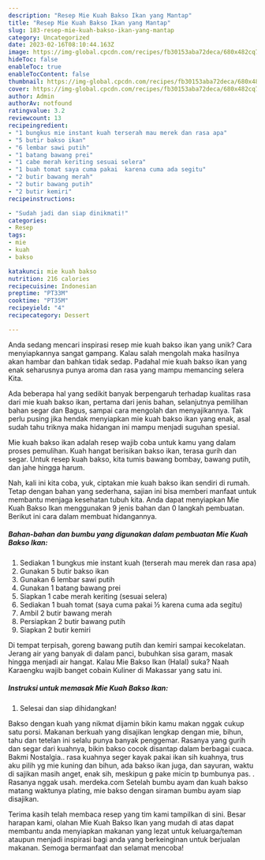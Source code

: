 ```yaml
---
description: "Resep Mie Kuah Bakso Ikan yang Mantap"
title: "Resep Mie Kuah Bakso Ikan yang Mantap"
slug: 183-resep-mie-kuah-bakso-ikan-yang-mantap
category: Uncategorized
date: 2023-02-16T08:10:44.163Z
image: https://img-global.cpcdn.com/recipes/fb30153aba72deca/680x482cq70/mie-kuah-bakso-ikan-foto-resep-utama.jpg
hideToc: false
enableToc: true
enableTocContent: false
thumbnail: https://img-global.cpcdn.com/recipes/fb30153aba72deca/680x482cq70/mie-kuah-bakso-ikan-foto-resep-utama.jpg
cover: https://img-global.cpcdn.com/recipes/fb30153aba72deca/680x482cq70/mie-kuah-bakso-ikan-foto-resep-utama.jpg
author: Admin
authorAv: notfound
ratingvalue: 3.2
reviewcount: 13
recipeingredient:
- "1 bungkus mie instant kuah terserah mau merek dan rasa apa"
- "5 butir bakso ikan"
- "6 lembar sawi putih"
- "1 batang bawang prei"
- "1 cabe merah keriting sesuai selera"
- "1 buah tomat saya cuma pakai  karena cuma ada segitu"
- "2 butir bawang merah"
- "2 butir bawang putih"
- "2 butir kemiri"
recipeinstructions:

- "Sudah jadi dan siap dinikmati!"
categories:
- Resep
tags:
- mie
- kuah
- bakso

katakunci: mie kuah bakso 
nutrition: 216 calories
recipecuisine: Indonesian
preptime: "PT33M"
cooktime: "PT35M"
recipeyield: "4"
recipecategory: Dessert

---
```





Anda sedang mencari inspirasi resep mie kuah bakso ikan yang unik? Cara menyiapkannya sangat gampang. Kalau salah mengolah maka hasilnya akan hambar dan bahkan tidak sedap. Padahal mie kuah bakso ikan yang enak seharusnya punya aroma dan rasa yang mampu memancing selera Kita.





Ada beberapa hal yang sedikit banyak berpengaruh terhadap kualitas rasa dari mie kuah bakso ikan, pertama dari jenis bahan, selanjutnya pemilihan bahan segar dan Bagus, sampai cara mengolah dan menyajikannya. Tak perlu pusing jika hendak menyiapkan mie kuah bakso ikan yang enak,      asal sudah tahu triknya maka hidangan ini mampu menjadi suguhan spesial.














Mie kuah bakso ikan adalah resep wajib coba untuk kamu yang dalam proses pemulihan. Kuah hangat berisikan bakso ikan, terasa gurih dan segar. Untuk resep kuah bakso, kita tumis bawang bombay, bawang putih, dan jahe hingga harum.






Nah, kali ini kita coba, yuk, ciptakan mie kuah bakso ikan sendiri di rumah. Tetap dengan bahan yang sederhana, sajian ini bisa memberi manfaat untuk membantu menjaga kesehatan tubuh kita. Anda dapat menyiapkan Mie Kuah Bakso Ikan menggunakan 9 jenis bahan dan 0 langkah pembuatan. Berikut ini cara dalam membuat hidangannya.

<!--inarticleads1-->

##### Bahan-bahan dan bumbu yang digunakan dalam pembuatan Mie Kuah Bakso Ikan:

1. Sediakan 1 bungkus mie instant kuah (terserah mau merek dan rasa apa)
1. Gunakan 5 butir bakso ikan
1. Gunakan 6 lembar sawi putih
1. Gunakan 1 batang bawang prei
1. Siapkan 1 cabe merah keriting (sesuai selera)
1. Sediakan 1 buah tomat (saya cuma pakai ½ karena cuma ada segitu)
1. Ambil 2 butir bawang merah
1. Persiapkan 2 butir bawang putih
1. Siapkan 2 butir kemiri


Di tempat terpisah, goreng bawang putih dan kemiri sampai kecokelatan. Jerang air yang banyak di dalam panci, bubuhkan sisa garam, masak hingga menjadi air hangat. Kalau Mie Bakso Ikan (Halal) suka? Naah Karaengku wajib banget cobain Kuliner di Makassar yang satu ini. 

<!--inarticleads2-->

##### Instruksi untuk memasak Mie Kuah Bakso Ikan:


1. Selesai dan siap dihidangkan!

Bakso dengan kuah yang nikmat dijamin bikin kamu makan nggak cukup satu porsi. Makanan berkuah yang disajikan lengkap dengan mie, bihun, tahu dan tetelan ini selalu punya banyak penggemar. Rasanya yang gurih dan segar dari kuahnya, bikin bakso cocok disantap dalam berbagai cuaca. Bakmi Nostalgia.. rasa kuahnya seger kayak pakai ikan sih kuahnya, trus aku pilih yg mie kuning dan bihun, ada bakso ikan juga, dan sayuran, waktu di sajikan masih anget, enak sih, meskipun g pake micin tp bumbunya pas. . Rasanya nggak usah. merdeka.com Setelah bumbu ayam dan kuah bakso matang waktunya plating, mie bakso dengan siraman bumbu ayam siap disajikan. 

Terima kasih telah membaca resep yang tim kami tampilkan di sini. Besar harapan kami, olahan Mie Kuah Bakso Ikan yang mudah di atas dapat membantu anda menyiapkan makanan yang lezat untuk keluarga/teman ataupun menjadi inspirasi bagi anda yang berkeinginan untuk berjualan makanan. Semoga bermanfaat dan selamat mencoba!
